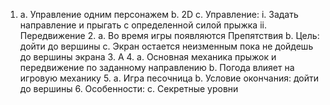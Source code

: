   1. 
		a. Управление одним персонажем
		b. 2D
		c. Управление:
			i. Задать направление и прыгать с определенной силой прыжка
			ii. Передвижение
	2. 
		a. Во время игры появляются Препятствия 
		b. Цель: дойти до вершины
		c. Экран остается неизменным пока не дойдешь до вершины экрана
	3. А
	4. 
		a. Основная механика прыжок и передвижение по заданному направлению
		b. Погода влияет на игровую механику
	5. 
		a. Игра песочница 
		b. Условие окончания: дойти до вершины
	6. Особенности:
    с. Секретные уровни 
